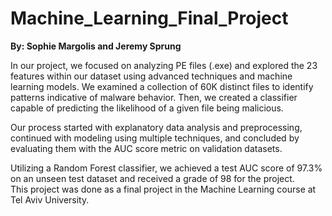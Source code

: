 # Machine_Learning_Final_Project
**By: Sophie Margolis and Jeremy Sprung**

In our project, we focused on analyzing PE files (.exe) and explored the 23 features within our dataset using advanced techniques and machine learning models. We examined a collection of 60K distinct files to identify patterns indicative of malware behavior. Then, we created a classifier capable of predicting the likelihood of a given file being malicious.

Our process started with explanatory data analysis and preprocessing, continued with modeling using multiple techniques, and concluded by evaluating them with the AUC score metric on validation datasets.

Utilizing a Random Forest classifier, we achieved a test AUC score of 97.3% on an unseen test dataset and received a grade of 98 for the project.
<bold><br>This project was done as a final project in the Machine Learning course at Tel Aviv University.<br><bold>
